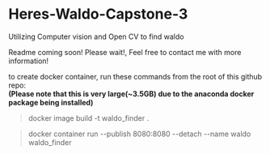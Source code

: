 # Heres-Waldo-Capstone-3
Utilizing Computer vision and Open CV to find waldo

Readme coming soon! Please wait!, Feel free to contact me with more information!

to create docker container, run these commands from the root of this github repo:  
**(Please note that this is very large(~3.5GB) due to the anaconda docker package being installed)**

>docker image build -t waldo_finder . 
   
>docker container run --publish 8080:8080 --detach --name waldo waldo_finder